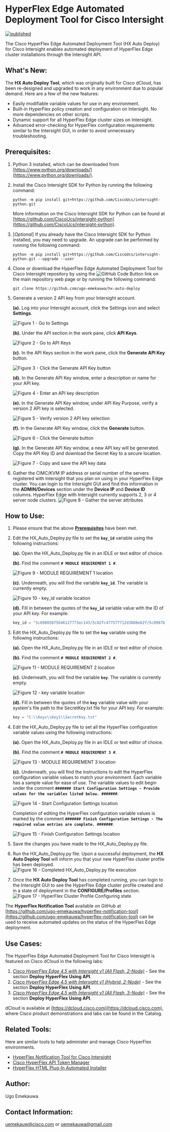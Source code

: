# HyperFlex Edge Automated Deployment Tool for Cisco Intersight

[![published](https://static.production.devnetcloud.com/codeexchange/assets/images/devnet-published.svg)](https://developer.cisco.com/codeexchange/github/repo/ugo-emekauwa/hx-auto-deploy)

The Cisco HyperFlex Edge Automated Deployment Tool (HX Auto Deploy) for Cisco Intersight enables automated deployment of HyperFlex Edge cluster installations through the Intersight API.

## What's New:
The **HX Auto Deploy Tool**, which was originally built for Cisco dCloud, has been re-designed and upgraded to work in any environment due to popular demand.
Here are a few of the new features:
  - Easily modifiable variable values for use in any environment.
  - Built-in HyperFlex policy creation and configuration on Intersight. No more dependencies on other scripts.
  - Dynamic support for all HyperFlex Edge cluster sizes on Intersight.
  - Advanced error-checking for HyperFlex configuration requirements similar to the Intersight GUI, in order to avoid unnecessary troubleshooting.

## Prerequisites:
1. Python 3 installed, which can be downloaded from [https://www.python.org/downloads/](https://www.python.org/downloads/).
2. Install the Cisco Intersight SDK for Python by running the following command:
   ```
   python -m pip install git+https://github.com/CiscoUcs/intersight-python.git
   ```
   More information on the Cisco Intersight SDK for Python can be found at [https://github.com/CiscoUcs/intersight-python](https://github.com/CiscoUcs/intersight-python).
3. [_Optional_] If you already have the Cisco Intersight SDK for Python installed, you may need to upgrade. An upgrade can be performed by running the following command:
   ```
   python -m pip install git+https://github.com/CiscoUcs/intersight-python.git --upgrade --user
   ```
4. Clone or download the HyperFlex Edge Automated Deployment Tool for Cisco Intersight repository by using the ![GitHub Code Button](./assets/GitHub_Code_Button.png "GitHub Code Button") link on the main repository web page or by running the following command:
    ```
    git clone https://github.com/ugo-emekauwa/hx-auto-deploy
    ```
5. Generate a version 2 API key from your Intersight account.

    **(a).** Log into your Intersight account, click the Settings icon and select **Settings**.
    
      ![Figure 1 - Go to Settings](./assets/Figure_1_Go_to_Settings.png "Figure 1 - Go to Settings")
      
    **(b).** Under the API section in the work pane, click **API Keys**.
    
      ![Figure 2 - Go to API Keys](./assets/Figure_2_Go_to_API_Keys.png "Figure 2 - Go to API Keys")
      
    **(c).** In the API Keys section in the work pane, click the **Generate API Key** button.
    
      ![Figure 3 - Click the Generate API Key button](./assets/Figure_3_Click_the_Generate_API_Key_button.png "Figure 3 - Click the Generate API Key button")
      
    **(d).** In the Generate API Key window, enter a description or name for your API key.
    
      ![Figure 4 - Enter an API key description](./assets/Figure_4_Enter_an_API_key_description.png "Figure 4 - Enter an API key description")
      
    **(e).** In the Generate API Key window, under API Key Purpose, verify a version 2 API key is selected.
    
      ![Figure 5 - Verify version 2 API key selection](./assets/Figure_5_Verify_version_2_API_key_selection.png "Figure 5 - Verify version 2 API key selection")
      
    **(f).** In the Generate API Key window, click the **Generate** button.
    
      ![Figure 6 - Click the Generate button](./assets/Figure_6_Click_the_Generate_button.png "Figure 6 - Click the Generate button")
      
    **(g).** In the Generate API Key window, a new API key will be generated. Copy the API Key ID and download the Secret Key to a secure location.
    
      ![Figure 7 - Copy and save the API key data](./assets/Figure_7_Copy_and_save_the_API_key_data.png "Figure 7 - Copy and save the API key data")
6. Gather the CIMC/KVM IP address or serial number of the servers registered with Intersight that you plan on using in your HyperFlex Edge cluster. You can login to the Intersight GUI and find this information in the **ADMIN/Devices** section under the **Device IP** and **Device ID** columns. HyperFlex Edge with Intersight currently supports 2, 3 or 4 server node clusters.
![Figure 8 - Gather the server attributes](./assets/Figure_8_Gather_the_server_attributes.png "Figure 8 - Gather the server attributes")

## How to Use:
1. Please ensure that the above [**Prerequisites**](https://github.com/ugo-emekauwa/hx-auto-deploy#prerequisites) have been met.
2. Edit the HX_Auto_Deploy.py file to set the **`key_id`** variable using the following instructions:

    **(a).** Open the HX_Auto_Deploy.py file in an IDLE or text editor of choice.
    
    **(b).** Find the comment **`# MODULE REQUIREMENT 1 #`**.
     
      ![Figure 9 - MODULE REQUIREMENT 1 location](./assets/Figure_9_MODULE_REQUIREMENT_1_location.png "Figure 9 - MODULE REQUIREMENT 1 location")
      
    **(c).** Underneath, you will find the variable **`key_id`**. The variable is currently empty.
    
      ![Figure 10 - key_id variable location](./assets/Figure_10_key_id_variable_location.png "Figure 10 - key_id variable location")
      
    **(d).** Fill in between the quotes of the **`key_id`** variable value with the ID of your API key. For example:
      ```py
      key_id = "5c89885075646127773ec143/5c82fc477577712d3088eb2f/5c8987b17577712d302eaaff"
      ```
3. Edit the HX_Auto_Deploy.py file to set the **`key`** variable using the following instructions:

    **(a).** Open the HX_Auto_Deploy.py file in an IDLE or text editor of choice.
    
    **(b).** Find the comment **`# MODULE REQUIREMENT 2 #`**.
    
      ![Figure 11 - MODULE REQUIREMENT 2 location](./assets/Figure_11_MODULE_REQUIREMENT_2_location.png "Figure 11 - MODULE REQUIREMENT 2 location")
      
    **(c).** Underneath, you will find the variable **`key`**. The variable is currently empty.
    
      ![Figure 12 - key variable location](./assets/Figure_12_key_variable_location.png "Figure 12 - key variable location")
      
    **(d).** Fill in between the quotes of the **`key`** variable value with your system's file path to the SecretKey.txt file for your API key. For example:
      ```py
      key = "C:\\Keys\\Key1\\SecretKey.txt"
      ```
4. Edit the HX_Auto_Deploy.py file to set all the HyperFlex configuration variable values using the following instructions:

    **(a).** Open the HX_Auto_Deploy.py file in an IDLE or text editor of choice.

    **(b).** Find the comment **`# MODULE REQUIREMENT 3 #`**.
    
      ![Figure 13 - MODULE REQUIREMENT 3 location](./assets/Figure_13_MODULE_REQUIREMENT_3_location.png "Figure 13 - MODULE REQUIREMENT 3 location")
      
    **(c).** Underneath, you will find the instructions to edit the HyperFlex configuration variable values to match your environment. Each variable has a sample value for ease of use. The variable values to edit begin under the comment **`####### Start Configuration Settings - Provide values for the variables listed below. #######`**.
      
     ![Figure 14 - Start Configuration Settings location](./assets/Figure_14_Start_Configuration_Settings_location.png "Figure 14 - Start Configuration Settings location")
   
    Completion of editing the HyperFlex configuration variable values is marked by the comment **`####### Finish Configuration Settings - The required value entries are complete. #######`**.
      
      ![Figure 15 - Finish Configuration Settings location](./assets/Figure_15_Finish_Configuration_Settings_location.png "Figure 15 - Finish Configuration Settings location")
5. Save the changes you have made to the HX_Auto_Deploy.py file.
6. Run the HX_Auto_Deploy.py file. Upon a successful deployment, the **HX Auto Deploy Tool** will inform you that your new HyperFlex cluster profile has been deployed.
  ![Figure 16 - Completed HX_Auto_Deploy.py file execution](./assets/Figure_16_Completed_HX_Auto_Deploy.py_file_execution.png "Figure 16 - Completed HX_Auto_Deploy.py file execution")
7. Once the **HX Auto Deploy Tool** has completed running, you can login to the Intersight GUI to see the HyperFlex Edge cluster profile created and in a state of deployment in the **CONFIGURE/Profiles** section.
  ![Figure 17 - HyperFlex Cluster Profile Configuring state](./assets/Figure_17_HyperFlex_Cluster_Profile_Configuring_state.png "Figure 17 - HyperFlex Cluster Profile Configuring state")

The **HyperFlex Notification Tool** available on GitHub at [https://github.com/ugo-emekauwa/hyperflex-notification-tool](https://github.com/ugo-emekauwa/hyperflex-notification-tool) can be used to receive automated updates on the status of the HyperFlex Edge deployment.

## Use Cases:
The HyperFlex Edge Automated Deployment Tool for Cisco Intersight is featured on Cisco dCloud in the following labs:

1. [_Cisco HyperFlex Edge 4.5 with Intersight v1 (All Flash, 2-Node)_](https://dcloud2-rtp.cisco.com/content/demo/760975) - See the section **Deploy HyperFlex Using API**.
2. [_Cisco HyperFlex Edge 4.5 with Intersight v1 (Hybrid, 2-Node)_](https://dcloud2-rtp.cisco.com/content/demo/760974) - See the section **Deploy HyperFlex Using API**.
3. [_Cisco HyperFlex Edge 4.5 with Intersight v1 (All Flash, 3-Node)_](https://dcloud-cms.cisco.com/demo/cisco-hyperflex-edge-4-5-with-intersight-v1-all-flash-3-node) - See the section **Deploy HyperFlex Using API**.

dCloud is available at [https://dcloud.cisco.com](https://dcloud.cisco.com), where Cisco product demonstrations and labs can be found in the Catalog.

## Related Tools:
Here are similar tools to help administer and manage Cisco HyperFlex environments.
- [HyperFlex Notification Tool for Cisco Intersight](https://github.com/ugo-emekauwa/hyperflex-notification-tool)
- [Cisco HyperFlex API Token Manager](https://github.com/ugo-emekauwa/hx-api-token-manager)
- [HyperFlex HTML Plug-In Automated Installer](https://github.com/ugo-emekauwa/hx-html-plugin-auto-installer)

## Author:
Ugo Emekauwa

## Contact Information:
uemekauw@cisco.com or uemekauwa@gmail.com
